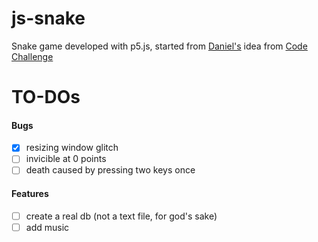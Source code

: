 # js-snake
Snake game developed with p5.js, started from [Daniel's](https://www.youtube.com/channel/UCvjgXvBlbQiydffZU7m1_aw) idea from [Code Challenge](https://www.youtube.com/watch?v=AaGK-fj-BAM&t=19s)



# TO-DOs
#### Bugs
- [x] resizing window glitch
- [ ] invicible at 0 points
- [ ] death caused by pressing two keys once

#### Features
- [ ] create a real db (not a text file, for god's sake)
- [ ] add music
